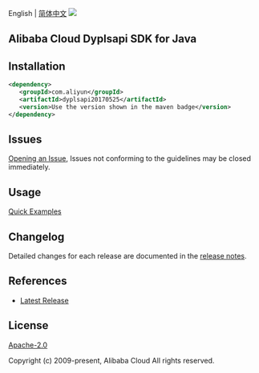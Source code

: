 English | [简体中文](README-CN.md)
![](https://aliyunsdk-pages.alicdn.com/icons/AlibabaCloud.svg)

## Alibaba Cloud Dyplsapi SDK for Java

## Installation

```xml
<dependency>
   <groupId>com.aliyun</groupId>
   <artifactId>dyplsapi20170525</artifactId>
   <version>Use the version shown in the maven badge</version>
</dependency>
```

## Issues
[Opening an Issue](https://github.com/aliyun/alibabacloud-java-sdk/issues/new), Issues not conforming to the guidelines may be closed immediately.

## Usage
[Quick Examples](https://github.com/aliyun/alibabacloud-java-sdk/blob/master/docs/0-Examples-EN.md#quick-examples)

## Changelog
Detailed changes for each release are documented in the [release notes](./ChangeLog.txt).

## References
* [Latest Release](https://github.com/aliyun/alibabacloud-java-sdk/)

## License
[Apache-2.0](http://www.apache.org/licenses/LICENSE-2.0)

Copyright (c) 2009-present, Alibaba Cloud All rights reserved.